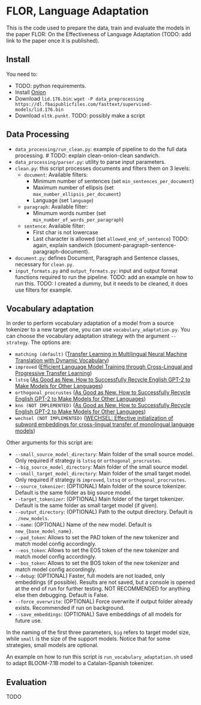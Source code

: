 # FLOR, Language Adaptation

This is the code used to prepare the data, train and evaluate the models in the paper FLOR: On the Effectiveness of Language Adaptation (TODO: add link to the paper once it is published). 

## Install

You need to:
- TODO: python requirements.
- Install [Onion](https://corpus.tools/wiki/Onion)
- Download `lid.176.bin`: `wget -P data_preprocessing https://dl.fbaipublicfiles.com/fasttext/supervised-models/lid.176.bin`
- Download `nltk.punkt`. TODO: possibly make a script 

## Data Processing
- `data_processing/run_clean.py`: example of pipeline to do the full data processing.  # TODO: explain clean-onion-clean sandwich.
- `data_processing/parser.py`: utility to parse input parameters.
- `clean.py`: this script processes documents and filters them on 3 levels:
    - `document`: Available filters:
        - Minimum number of sentences (set `min_sentences_per_document`)
        - Maximum number of ellipsis (set `max_number_ellipsis_per_document`)
        - Language (set `language`)
    - `paragraph`: Available filter:
        - Minumum words number (set `min_number_of_words_per_paragraph`)
    - `sentence`: Available filter:
        - First char is not lowercase
        - Last character is allowed (set `allowed_end_of_sentence`)
    TODO: again, explain sandwich (document-paragraph-sentence-paragraph-document).
- `document.py`: defines Document, Paragraph and Sentence classes, necessary for `clean.py`.
- `input_formats.py` and `output_formats.py`: input and output format functions required to run the pipeline.
TODO: add an example on how to run this.
TODO: I created a dummy, but it needs to be cleaned, it does use filters for example.


## Vocabulary adaptation
 
In order to perform vocabulary adaptation of a model from a source tokenizer to a new target one, you can use `vocabulary_adaptation.py`.
You can choose the vocabulary adaptation strategy with the argument `--strategy`. The options are:
- `matching (default)` ([Transfer Learning in Multilingual Neural Machine Translation with Dynamic Vocabulary](https://aclanthology.org/2018.iwslt-1.8/))
- `improved` ([Efficient Language Model Training through Cross-Lingual and Progressive Transfer Learning](https://arxiv.org/abs/2301.09626))
- `lstsq` ([As Good as New. How to Successfully Recycle English GPT-2 to Make Models for Other Languages](https://aclanthology.org/2021.findings-acl.74/))
- `orthogonal_procrustes` ([As Good as New. How to Successfully Recycle English GPT-2 to Make Models for Other Languages](https://aclanthology.org/2021.findings-acl.74/))
- `knn (NOT IMPLEMENTED)` ([As Good as New. How to Successfully Recycle English GPT-2 to Make Models for Other Languages](https://aclanthology.org/2021.findings-acl.74/))
- `wechsel (NOT IMPLEMENTED)` ([WECHSEL: Effective initialization of subword embeddings for
cross-lingual transfer of monolingual language models](https://aclanthology.org/2022.naacl-main.293.pdf))
 
Other arguments for this script are:
- `--small_source_model_directory`: Main folder of the small source model. Only required if strategy is `lstsq` or `orthogonal_procrustes`.
- `--big_source_model_directory`: Main folder of the small source model. 
- `--small_target_model_directory`: Main folder of the small target model. Only required if strategy is `improved`, `lstsq` or `orthogonal_procrustes`.
- `--source_tokenizer`: (OPTIONAL) Main folder of the source tokenizer. Default is the same folder as big source model. 
- `--target_tokenizer`: (OPTIONAL) Main folder of the target tokenizer. Default is the same folder as small target model (if given).
- `--output_directory`: (OPTIONAL) Path to the output directory. Default is `./new_models`.
- `--name`: (OPTIONAL) Name of the new model. Default is `new_{base_model_name}`.
- `--pad_token`: Allows to set the PAD token of the new tokenizer and match model config accordingly.
- `--eos_token`: Allows to set the EOS token of the new tokenizer and match model config accordingly.
- `--bos_token`: Allows to set the BOS token of the new tokenizer and match model config accordingly.
- `--debug`: (OPTIONAL) Faster, full models are not loaded, only embeddings (if possible). Results are not saved, but a console is opened at the end of run for further testing. NOT RECOMMENDED for anything else then debugging. Default is False.
- `--force_overwrite`: (OPTIONAL) Force overwrite if output folder already exists. Recommended if run on background. 
- `--save_embeddings`: (OPTIONAL) Save embeddings of all models for future use.

In the naming of the first three parameters, `big` refers to target model size, while `small` is the size of the support models. Notice that for some strategies, small models are optional.
 
An example on how to run this script is `run_vocabulary_adaptation.sh` used to adapt BLOOM-7.1B model to a Catalan-Spanish tokenizer.


## Evaluation
TODO

